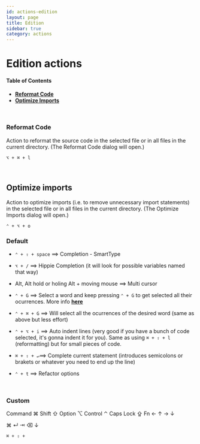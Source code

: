 ```yaml
---
id: actions-edition
layout: page
title: Edition
sidebar: true
category: actions
---
```

# Edition actions

#### Table of Contents

- [__Reformat Code__](#reformat-code)
- [__Optimize Imports__](#optimize-imports)

<br>

### Reformat Code

Action to reformat the source code in the selected file or in all files in the current directory. (The Reformat Code dialog will open.)

```
⌥ + ⌘ + l
```

<br>

## Optimize imports

Action to optimize imports (i.e. to remove unnecessary import statements) in the selected file or in all files in the current directory. (The Optimize Imports dialog will open.)

```
⌃ + ⌥ + o
```










### Default

- `⌃ + ⇧ + space` ⟹ Completion - SmartType
- `⌥ + /` ⟹ Hippie Completion (it will look for possible variables named that way)

- Alt, Alt hold or holing Alt + moving mouse ⟹ Multi cursor

- `⌃ + G` ⟹ Select a word and keep pressing `⌃ + G` to get selected all their ocurrences. More info [__here__](https://youtu.be/eq3KiAH4IBI?t=1195)
- `⌃ + ⌘ + G` ⟹ Will select all the ocurrences of the desired word (same as above but less effort)

- `⌃ + ⌥ + i` ⟹ Auto indent lines (very good if you have a bunch of code selected, it's gonna indent it for you). Same as using `⌘ + ⇧ + l` (reformatting) but for small pieces of code.

- `⌘ + ⇧ + ↵`⟹ Complete current statement (introduces semicolons or brakets or whatever you need to end up the line)

- `⌃ + t` ⟹ Refactor options

<br>

### Custom



Command ⌘
Shift ⇧
Option ⌥
Control ⌃
Caps Lock ⇪
Fn
← ↑ → ↓

⌘ ↵ ⇥ ⌫ ↓

`⌘ + ⇧ + `
